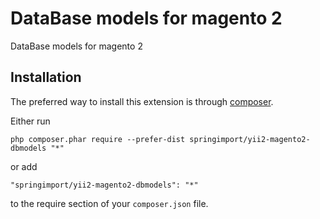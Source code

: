 DataBase models for magento 2
===================
DataBase models for magento 2

Installation
------------

The preferred way to install this extension is through [composer](http://getcomposer.org/download/).

Either run

```
php composer.phar require --prefer-dist springimport/yii2-magento2-dbmodels "*"
```

or add

```
"springimport/yii2-magento2-dbmodels": "*"
```

to the require section of your `composer.json` file.
